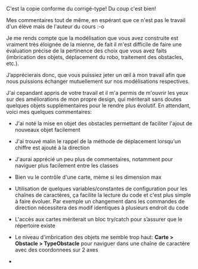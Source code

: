 C'est la copie conforme du corrigé-type! Du coup c'est bien!

Mes commentaires tout de même, en espérant que ce n'est pas le travail d'un élève mais de l'auteur du cours :-o

Je me rends compte que la modélisation que vous avez construite est vraiment très éloignée de la mienne, de fait il m'est difficile de faire une évaluation précise de la pertinence des choix que vous avez faits (imbrication des objets, déplacement du robo, traitement des obstacles, etc.).

J’apprécierais donc, que vous puissiez jeter un œil à mon travail afin que nous puissions échanger mutuellement sur nos modélisations respectives.

J'ai cepandant appris de votre travail et il m'a permis de m'ouvrir les yeux sur des améliorations de mon propre design, qui mériterait sans doutes quelques objets supplémentaires pour le rendre plus évolutif.
En attendant, voici mes quelques commentaires:

- J'ai noté la mise en objet des obstacles permettant de faciliter l'ajout de nouveaux objet facilement
- J'ai trouvé malin le rappel de la méthode de déplacement lorsqu'un chiffre est ajouté à la direction
- J'aurai apprécié un peu plus de commentaires, notamment pour naviguer plus facilement entre les classes
- Bien vu le contrôle d'une carte, mème si les dimension max

- Utilisation de quelques variables/constantes de configuration pour les chaînes de caractères, ça facilite la lecture du code et c'est plus simple à faire évoluer. Par exemple un changement dans les commandes de direction nécessitera des modif identiques à plusieurs endroit du code
- L'accès aux cartes mériterait un bloc try/catch pour s’assurer que le répertoire existe
- Le niveau d'imbrication des objets me semble trop haut: **Carte > Obstacle > TypeObstacle** pour naviguer dans une chaîne de caractère avec des coordonnees sur 2 axes
-
